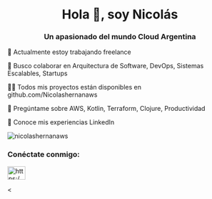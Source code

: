 <h1 align="center">Hola 👋, soy Nicolás</h1>
<h3 align="center">Un apasionado del mundo Cloud Argentina</h3>

🔭 Actualmente estoy trabajando freelance 

👯 Busco colaborar en Arquitectura de Software, DevOps, Sistemas Escalables, Startups

👨‍💻 Todos mis proyectos están disponibles en github.com/Nicolashernanaws



💬 Pregúntame sobre AWS, Kotlin, Terraform, Clojure, Productividad

📄 Conoce mis experiencias LinkedIn

<p align="left"> <img src="https: //komarev.com/ghpvc/?username=nicolashernanaws&label=Profile%20views&color=0e75b6&style=flat" alt="nicolashernanaws" /> </p>

<h3 align="left">Conéctate conmigo:</h3>
<p align="left">
<a href="https://linkedin.com/in/https://www.linkedin.com/in/nicolas-cortes-053266214/" target="blank"><img align= "center" src="https://raw.githubusercontent.com/rahuldkjain/github-profile-readme-generator/master/src/images/icons/Social/linked-in-alt.svg" alt="https:/ /www.linkedin.com/in/nicolas-cortes-053266214/" height="30" width="40" /></a>
</p>

<

